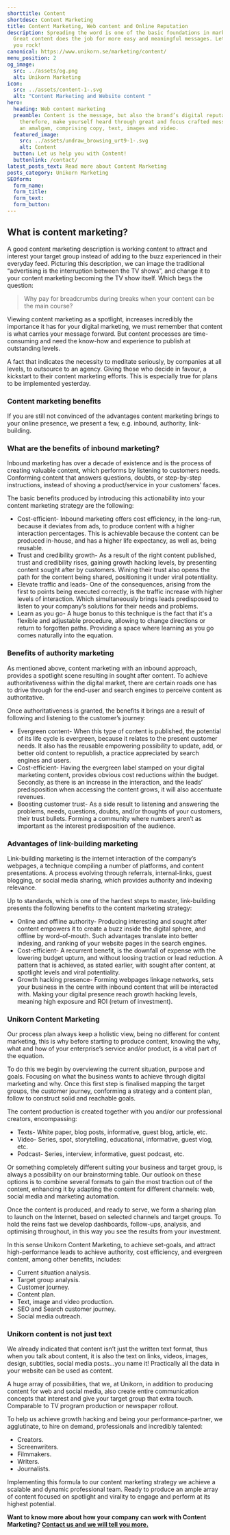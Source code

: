 ```yaml
---
shorttitle: Content
shortdesc: Content Marketing
title: Content Marketing, Web content and Online Reputation
description: Spreading the word is one of the basic foundations in marketing.
  Great content does the job for more easy and meaningful messages. Let us help
  you rock!
canonical: https://www.unikorn.se/marketing/content/
menu_position: 2
og_image:
  src: ../assets/og.png
  alt: Unikorn Marketing
icon:
  src: ../assets/content-1-.svg
  alt: "Content Marketing and Website content "
hero:
  heading: Web content marketing
  preamble: Content is the message, but also the brand’s digital reputation,
    therefore, make yourself heard through great and focus crafted messages via
    an amalgam, comprising copy, text, images and video.
  featured_image:
    src: ../assets/undraw_browsing_urt9-1-.svg
    alt: Content
  button: Let us help you with Content!
  buttonlink: /contact/
latest_posts_text: Read more about Content Marketing
posts_category: Unikorn Marketing
SEOform: 
  form_name:
  form_title: 
  form_text: 
  form_button: 
---
```

## What is content marketing?

A good content marketing description is working content to attract and interest your target group instead of adding to the buzz experienced in their everyday feed. Picturing this description, we can image the traditional “advertising is the interruption between the TV shows”, and change it to your content marketing becoming the TV show itself. Which begs the question:

> Why pay for breadcrumbs during breaks when your content can be the main course?

Viewing content marketing as a spotlight, increases incredibly the importance it has for your digital marketing, we must remember that content is what carries your message forward. But content processes are time-consuming and need the know-how and experience to publish at outstanding levels.

A fact that indicates the necessity to meditate seriously, by companies at all levels, to outsource to an agency. Giving those who decide in favour, a kickstart to their content marketing efforts. This is especially true for plans to be implemented yesterday.

### Content marketing benefits

If you are still not convinced of the advantages content marketing brings to your online presence, we present a few, e.g. inbound, authority, link-building.

### What are the benefits of inbound marketing?

Inbound marketing has over a decade of existence and is the process of creating valuable content, which performs by listening to customers needs. Conforming content that answers questions, doubts, or step-by-step instructions, instead of shoving a product/service in your customers’ faces.

The basic benefits produced by introducing this actionability into your content marketing strategy are the following:

* Cost-efficient- Inbound marketing offers cost efficiency, in the long-run, because it deviates from ads, to produce content with a higher interaction percentages. This is achievable because the content can be produced in-house, and has a higher life expectancy, as well as, being reusable.
* Trust and credibility growth- As a result of the right content published, trust and credibility rises, gaining growth hacking levels, by presenting content sought after by customers. Wining their trust also opens the path for the content being shared, positioning it under viral potentiality.
* Elevate traffic and leads- One of the consequences, arising from the first to points being executed correctly, is the traffic increase with higher levels of interaction. Which simultaneously brings leads predisposed to listen to your company’s solutions for their needs and problems.
* Learn as you go- A huge bonus to this technique is the fact that it's a flexible and adjustable procedure, allowing to change directions or return to forgotten paths. Providing a space where learning as you go comes naturally into the equation.

### Benefits of authority marketing

As mentioned above, content marketing with an inbound approach, provides a spotlight scene resulting in sought after content. To achieve authoritativeness within the digital market, there are certain roads one has to drive through for the end-user and search engines to perceive content as authoritative.

Once authoritativeness is granted, the benefits it brings are a result of following and listening to the customer’s journey:

* Evergreen content- When this type of content is published, the potential of its life cycle is evergreen, because it relates to the present customer needs. It also has the reusable empowering possibility to update, add, or better old content to republish, a practice appreciated by search engines and users.
* Cost-efficient- Having the evergreen label stamped on your digital marketing content, provides obvious cost reductions within the budget. Secondly, as there is an increase in the interaction, and the leads’ predisposition when accessing the content grows, it will also accentuate revenues.
* Boosting customer trust- As a side result to listening and answering the problems, needs, questions, doubts, and/or thoughts of your customers, their trust bullets. Forming a community where numbers aren’t as important as the interest predisposition of the audience.

### Advantages of link-building marketing

Link-building marketing is the internet interaction of the company’s webpages, a technique compiling a number of platforms, and content presentations. A process evolving through referrals, internal-links, guest blogging, or social media sharing, which provides authority and indexing relevance.

Up to standards, which is one of the hardest steps to master, link-building presents the following benefits to the content marketing strategy:

* Online and offline authority- Producing interesting and sought after content empowers it to create a buzz inside the digital sphere, and offline by word-of-mouth. Such advantages translate into better indexing, and ranking of your website pages in the search engines.
* Cost-efficient- A recurrent benefit, is the downfall of expense with the lowering budget upturn, and without loosing traction or lead reduction. A pattern that is achieved, as stated earlier, with sought after content, at spotlight levels and viral potentiality.
* Growth hacking presence- Forming webpages linkage networks, sets your business in the centre with inbound content that will be interacted with. Making your digital presence reach growth hacking levels, meaning high exposure and ROI (return of investment).

### Unikorn Content Marketing

Our process plan always keep a holistic view, being no different for content marketing, this is why before starting to produce content, knowing the why, what and how of your enterprise’s service and/or product, is a vital part of the equation.

To do this we begin by overviewing the current situation, purpose and goals. Focusing on what the business wants to achieve through digital marketing and why. Once this first step is finalised mapping the target groups, the customer journey, conforming a strategy and a content plan, follow to construct solid and reachable goals.

The content production is created together with you and/or our professional creators, encompassing:

* Texts- White paper, blog posts, informative, guest blog, article, etc.
* Video- Series, spot, storytelling, educational, informative, guest vlog, etc.
* Podcast- Series, interview, informative, guest podcast, etc.

Or something completely different suiting your business and target group, is always a possibility on our brainstorming table. Our outlook on these options is to combine several formats to gain the most traction out of the content, enhancing it by adapting the content for different channels: web, social media and marketing automation.

Once the content is produced, and ready to serve, we form a sharing plan to launch on the Internet, based on selected channels and target groups. To hold the reins fast we develop dashboards, follow-ups, analysis, and optimising throughout, in this way you see the results from your investment.

In this sense Unikorn Content Marketing, to achieve set-goals, and attract high-performance leads to achieve authority, cost efficiency, and evergreen content, among other benefits, includes:

* Current situation analysis.
* Target group analysis.
* Customer journey.
* Content plan.
* Text, image and video production.
* SEO and Search customer journey.
* Social media outreach.

### Unikorn content is not just text

We already indicated that content isn’t just the written text format, thus when you talk about content, it is also the text on links, videos, images, design, subtitles, social media posts...you name it! Practically all the data in your website can be used as content.

A huge array of possibilities, that we, at Unikorn, in addition to producing content for web and social media, also create entire communication concepts that interest and give your target group that extra touch. Comparable to TV program production or newspaper rollout.

To help us achieve growth hacking and being your performance-partner, we agglutinate, to hire on demand, professionals and incredibly talented:

* Creators.
* Screenwriters.
* Filmmakers.
* Writers.
* Journalists.

Implementing this formula to our content marketing strategy we achieve a scalable and dynamic professional team. Ready to produce an ample array of content focused on spotlight and virality to engage and perform at its highest potential.

**Want to know more about how your company can work with Content Marketing? [Contact us and we will tell you more.](/contact/)**